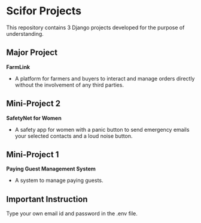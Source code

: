 # Scifor Projects

This repository contains 3 Django projects developed for the purpose of understanding.

## Major Project
**FarmLink**  
   - A platform for farmers and buyers to interact and manage orders directly without the involvement of any third parties.

## Mini-Project 2
**SafetyNet for Women**  
   - A safety app for women with a panic button to send emergency emails your selected contacts and a loud noise button.

## Mini-Project 1
**Paying Guest Management System**  
   - A system to manage paying guests.

## Important Instruction
Type your own email id and password in the .env file.
